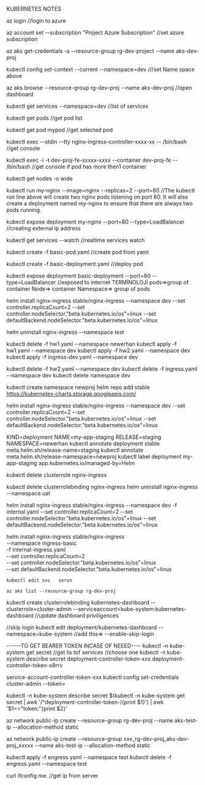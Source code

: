 KUBERNETES NOTES

az login
//login to azure

az account set --subscription "Project Azure Subscription"
//set azure subscription

az aks get-credentials -a --resource-group rg-dev-project --name aks-dev-proj

kubectl config set-context --current --namespace=dev
///set Name space above 

az aks browse --resource-group rg-dev-proj --name aks-dev-proj
//open dashboard

kubectl get services --namespace=dev
//list of services

kubectl get pods 
//get pod list

kubectl get pod mypod
//get selected pod

kubectl exec --stdin --tty nginx-ingress-controller-xxxx-xx -- /bin/bash
//get console

kubectl exec -i -t dev-proj-fe-xxxxx-xxxx --container dev-proj-fe -- /bin/bash
//get console if pod has more then1 container

kubectl get nodes -o wide


kubectl run my-nginx --image=nginx --replicas=2 --port=80
//The kubectl run line above will create two nginx pods listening on port 80. 
It will also create a deployment named my-nginx to ensure that there are always two pods running.

kubectl expose deployment my-nginx --port=80 --type=LoadBalancer
//creating external ip address

kubectl get services --watch
//realtime services watch

kubectl create -f basic-pod.yaml
//create pod from yaml

kubectl create -f basic-deployment.yaml
//deploy pod

kubectl expose deployment basic-deployment --port=80 --type=LoadBalancer
//exposed to internet
TERMİNOLOJİ
pods=>group of container
Node=> container
Namespace=> group of pods


helm install nginx-ingress stable/nginx-ingress --namespace dev \--set controller.replicaCount=2 \--set controller.nodeSelector."beta\.kubernetes\.io/os"=linux \--set defaultBackend.nodeSelector."beta\.kubernetes\.io/os"=linux

helm uninstall nginx-ingress --namespace test

kubectl delete -f hw1.yaml --namespace newerhan
kubectl apply -f hw1.yaml --namespace dev
kubectl apply -f hw2.yaml --namespace dev
kubectl apply -f ingress-dev.yaml --namespace dev

kubectl delete -f hw2.yaml --namespace dev
kubectl delete -f ingress.yaml --namespace dev
kubectl delete namespace dev

kubectl create namespace newproj
helm repo add stable https://kubernetes-charts.storage.googleapis.com/

helm install nginx-ingress stable/nginx-ingress --namespace dev  --set controller.replicaCount=2 --set controller.nodeSelector."beta\.kubernetes\.io/os"=linux --set defaultBackend.nodeSelector."beta\.kubernetes\.io/os"=linux

KIND=deployment
NAME=my-app-staging
RELEASE=staging
NAMESPACE=newerhan
kubectl annotate deployment stable meta.helm.sh/release-name=staging
kubectl annotate  meta.helm.sh/release-namespace=newproj
kubectl label deployment my-app-staging app.kubernetes.io/managed-by=Helm

kubectl delete clusterrole nginx-ingress

kubectl delete clusterrolebinding nginx-ingress
helm uninstall nginx-ingress --namespace uat


helm install nginx-ingress stable/nginx-ingress --namespace dev -f internal.yaml --set controller.replicaCount=2 --set controller.nodeSelector."beta\.kubernetes\.io/os"=linux --set defaultBackend.nodeSelector."beta\.kubernetes\.io/os"=linux

helm install nginx-ingress stable/nginx-ingress \
    --namespace ingress-basic \
    -f internal-ingress.yaml \
    --set controller.replicaCount=2 \
    --set controller.nodeSelector."beta\.kubernetes\.io/os"=linux \
    --set defaultBackend.nodeSelector."beta\.kubernetes\.io/os"=linux

    kubectl edit svc   servn 

    az aks list --resource-group rg-dev-proj


kubectl create clusterrolebinding kubernetes-dashboard --clusterrole=cluster-admin --serviceaccount=kube-system:kubernetes-dashboard
//update dashboard priviligences

//skip login
kubectl edit deployment/kubernetes-dashboard --namespace=kube-system
//add this=>  --enable-skip-login


------TO GET BEARER TOKEN INCASE OF NEEED----
kubectl -n kube-system get secret
//get lis tof services
//choose one
kubectl -n kube-system describe secret deployment-controller-token-xxx
deployment-controller-token-s8rrv

service-account-controller-token-xxx
kubectl config set-credentials cluster-admin --token=


kubectl -n kube-system describe secret $(kubectl -n kube-system get secret | awk '/^deployment-controller-token-/{print $1}') | awk '$1=="token:"{print $2}'

az network public-ip create  --resource-group rg-dev-proj  --name aks-test-ip  --allocation-method static

az network public-ip create  --resource-group xxx_rg-dev-proj_aks-dev-proj_xxxxx  --name aks-test-ip  --allocation-method static

kubectl apply -f engress.yaml --namespace test
kubectl delete -f engress.yaml --namespace test

curl ifconfig.me. //get ip from server